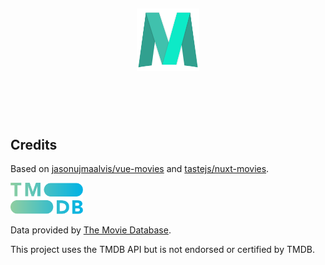 <br><p align="center">
<img height="100px" src="./public/movies.webp" />
</p>

<h1 align="center"SLL Clan</h1>
<br>



## Credits

Based on [jasonujmaalvis/vue-movies](https://github.com/jasonujmaalvis/vue-movies) and [tastejs/nuxt-movies](https://github.com/tastejs/nuxt-movies).

<img height="50px" src="./public/tmdb.svg">

Data provided by [The Movie Database](https://www.themoviedb.org).

This project uses the TMDB API but is not endorsed or certified by TMDB.
